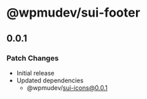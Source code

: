 # @wpmudev/sui-footer

## 0.0.1

### Patch Changes

- Initial release
- Updated dependencies
  - @wpmudev/sui-icons@0.0.1
